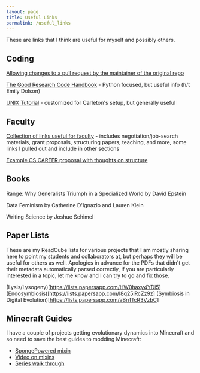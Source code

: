 ```yaml
---
layout: page
title: Useful Links
permalink: /useful_links
---
```


These are links that I think are useful for myself and possibly others.

## Coding

[Allowing changes to a pull request by the maintainer of the original repo](https://docs.github.com/en/pull-requests/collaborating-with-pull-requests/working-with-forks/allowing-changes-to-a-pull-request-branch-created-from-a-fork)

[The Good Research Code Handbook](https://goodresearch.dev/index.html) - Python focused, but useful info (h/t Emily Dolson)

[UNIX Tutorial](https://cs.carleton.edu/faculty/jondich/documents/unixtutorial/) - customized for Carleton's setup, but generally useful

## Faculty
[Collection of links useful for faculty](https://github.com/crazyhottommy/The-world-of-faculty) - includes negotiation/job-search materials, grant proposals, structuring papers, teaching, and more, some links I pulled out and include in other sections

[Example CS CAREER proposal with thoughts on structure](https://austinhenley.com/blog/500kgrant.html)

## Books

Range: Why Generalists Triumph in a Specialized World by David Epstein 

Data Feminism by Catherine D'Ignazio and Lauren Klein

Writing Science by Joshue Schimel

## Paper Lists
These are my ReadCube lists for various projects that I am mostly sharing here to point my students and collaborators at, but perhaps they will be useful for others as well.
Apologies in advance for the PDFs that didn't get their metadata automatically parsed correctly, if you are particularly interested in a topic, let me know and I can try to go and fix those.

(Lysis/Lysogeny)[https://lists.papersapp.com/HW0haxy4YDj5]
(Endosymbiosis)[https://lists.papersapp.com/I8q25lRcZz9z]
(Symbiosis in Digital Evolution)[https://lists.papersapp.com/aBnTfcR3VzbC]

## Minecraft Guides
I have a couple of projects getting evolutionary dynamics into Minecraft and so need to save the best guides to modding Minecraft:

* [SpongePowered mixin](https://github.com/SpongePowered/Mixin/wiki)
* [Video on mixins](https://www.youtube.com/watch?v=Y4rqyv0qbps&t=43s)
* [Series walk through](https://www.youtube.com/playlist?list=PLHTNHyaaUBPYq-lKVfrtkjXaGn9UGS3Iq)

